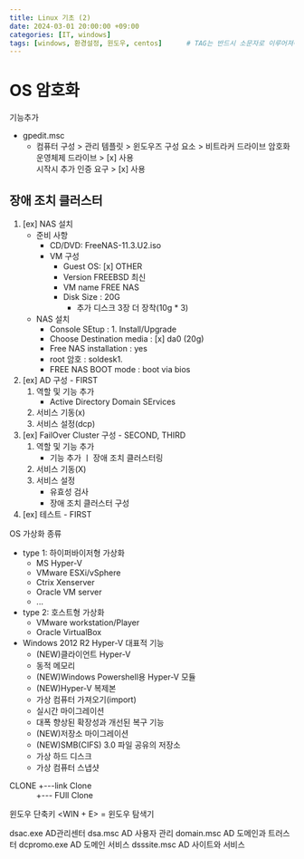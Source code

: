 ```yaml
---
title: Linux 기초 (2)
date: 2024-03-01 20:00:00 +09:00
categories: [IT, windows]
tags: [windows, 환경설정, 윈도우, centos]		# TAG는 반드시 소문자로 이루어져야함!
---
```


# OS 암호화
기능추가
- gpedit.msc
    - 컴퓨터 구성 > 관리 템플릿 > 윈도우즈 구성 요소 > 비트라커 드라이브 암호화  
        운영체제 드라이브 > [x] 사용  
        시작시 추가 인증 요구 > [x] 사용  

## 장애 조치 클러스터

1. [ex] NAS 설치  
    + 준비 사항
        - CD/DVD: FreeNAS-11.3.U2.iso
        - VM 구성
            - Guest OS: [x] OTHER
            - Version FREEBSD 최신
            - VM name FREE NAS
            - Disk Size : 20G
                - 추가 디스크 3장 더 장착(10g * 3)
    + NAS 설치
        - Console SEtup : 1. Install/Upgrade
        - Choose Destination media : [x] da0 (20g)
        - Free NAS installation : yes
        - root 암호 : soldesk1.
        - FREE NAS BOOT mode : boot via bios
2. [ex] AD 구성 - FIRST  
    1. 역할 및 기능 추가
        - Active Directory Domain SErvices
    2. 서비스 기동(x)
    3. 서비스 설정(dcp)
3. [ex] FailOver Cluster 구성 - SECOND, THIRD  
    1. 역할 및 기능 추가
        - 기능 추가 ㅣ 장애 조치 클러스터링
    2. 서비스 기동(X)
    3. 서비스 설정
        - 유효성 검사
        - 장애 조치 클러스터 구성
4. [ex] 테스트 - FIRST  

OS 가상화 종류
- type 1: 하이퍼바이저형 가상화
    - MS Hyper-V
    - VMware ESXi/vSphere
    - Ctrix Xenserver
    - Oracle VM server
    - ...
- type 2: 호스트형 가상화
    - VMware workstation/Player
    - Oracle VirtualBox
- Windows 2012 R2 Hyper-V 대표적 기능
    - (NEW)클라이언트 Hyper-V
    - 동적 메모리
    - (NEW)Windows Powershell용 Hyper-V 모듈
    - (NEW)Hyper-V 복제본
    - 가상 컴퓨터 가져오기(import)
    - 실시간 마이그레이션
    - 대폭 향상된 확장성과 개선된 복구 기능
    - (NEW)저장소 마이그레이션
    - (NEW)SMB(CIFS) 3.0 파일 공유의 저장소
    - 가상 하드 디스크
    - 가상 컴퓨터 스냅샷


CLONE +---link Clone   
&nbsp;&nbsp;&nbsp;&nbsp;&nbsp;&nbsp;&nbsp;&nbsp;&nbsp;&nbsp;&nbsp;&nbsp;+--- FUll Clone

윈도우 단축키
<WIN + E> = 윈도우 탐색기

dsac.exe AD관리센터
dsa.msc AD 사용자 관리
domain.msc AD 도메인과 트러스터
dcpromo.exe AD 도메인 서비스
dsssite.msc AD 사이트와 서비스